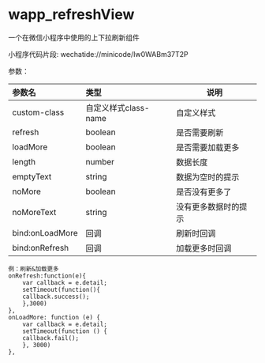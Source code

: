 # wapp_refreshView
一个在微信小程序中使用的上下拉刷新组件

小程序代码片段: wechatide://minicode/Iw0WABm37T2P 

参数：

|参数名|类型|说明|
|:-----  |:-----|-----                           |
| custom-class | 自定义样式class-name | 自定义样式 |
| refresh |boolean   |是否需要刷新|
| loadMore |boolean   |是否需要加载更多|
| length |number   |数据长度|
| emptyText |string   |数据为空时的提示|
| noMore |boolean   |是否没有更多了|
| noMoreText |string   |没有更多数据时的提示|
| bind:onLoadMore |回调   |刷新时回调|
| bind:onRefresh |回调   |加载更多时回调|

```
例：刷新&加载更多
onRefresh:function(e){
    var callback = e.detail;
    setTimeout(function(){
	callback.success();
    },3000)
},
onLoadMore: function (e) {
    var callback = e.detail;
    setTimeout(function () {
	callback.fail();
    }, 3000)
},

```
